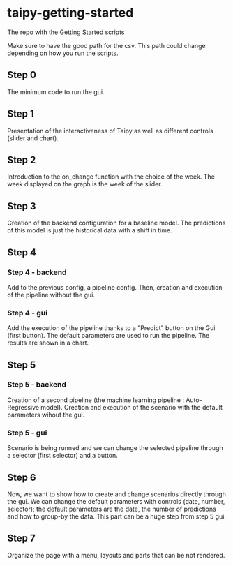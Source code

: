 # taipy-getting-started
The repo with the Getting Started scripts

Make sure to have the good path for the csv. This path could change depending on how you run the scripts.

## Step 0

The minimum code to run the gui.

## Step 1

Presentation of the interactiveness of Taipy as well as different controls (slider and chart).

## Step 2

Introduction to the on_change function with the choice of the week. The week displayed on the graph is the week of the slider.

## Step 3

Creation of the backend configuration for a baseline model. The predictions of this model is just the historical data with a shift in time.

## Step 4
### Step 4 - backend

Add to the previous config, a pipeline config. Then, creation and execution of the pipeline without the gui. 

### Step 4 - gui

Add the execution of the pipeline thanks to a "Predict" button on the Gui (first button). The default parameters are used to run the pipeline. The results are shown in a chart.

## Step 5
### Step 5 - backend

Creation of a second pipeline (the machine learning pipeline : Auto-Regressive model). Creation and execution of the scenario with the default parameters wihout the gui.

### Step 5 - gui

Scenario is being runned and we can change the selected pipeline through a selector (first selector) and a button.

## Step 6

Now, we want to show how to create and change scenarios directly through the gui. We can change the default parameters with controls (date, number, selector); the default parameters are the date, the number of predictions and how to group-by the data. This part can be a huge step from step 5 gui.

## Step 7

Organize the page with a menu, layouts and parts that can be not rendered.
